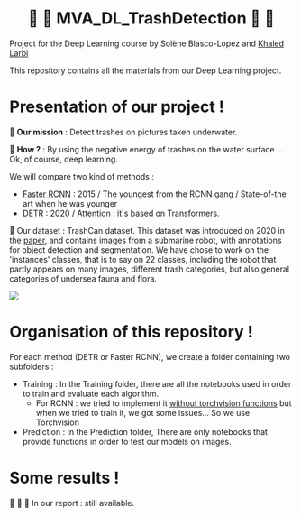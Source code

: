 # <center> :blowfish: :shark: MVA_DL_TrashDetection :whale: :octopus: </center>
Project for the Deep Learning course by Solène Blasco-Lopez and [Khaled Larbi](https://github.com/khaledlarbi)

This repository contains all the materials from our Deep Learning project.

# Presentation of our project !

:rocket: **Our mission** : Detect trashes on pictures taken underwater. 

:microscope: **How ?** : By using the negative energy of trashes on the water surface ... Ok, of course, deep learning. 

We will compare two kind of methods :

- [Faster RCNN](https://arxiv.org/pdf/1506.01497.pdf) : 2015 / The youngest from the RCNN gang / State-of-the art when he was younger
- [DETR](https://arxiv.org/pdf/1506.01497.pdf) : 2020 / [Attention](https://arxiv.org/pdf/1706.03762.pdf) : it's based on Transformers.

:abacus: Our dataset : TrashCan dataset. This dataset was introduced on 2020 in the [paper](https://arxiv.org/pdf/2007.08097.pdf), and contains images from a submarine robot, with annotations for object detection and segmentation. We have chose to work on the 'instances' classes, that is to say on $22$ classes, including the robot that partly appears on many images, different trash categories, but also general categories of undersea fauna and flora.

![](https://conservancy.umn.edu/bitstream/handle/11299/214865/trash_can_thumbnail.jpg?sequence=8&isAllowed=y)

# Organisation of this repository !

For each method (DETR or Faster RCNN), we create a folder containing two subfolders :

- Training : In the Training folder, there are all the notebooks used in order to train and evaluate each algorithm.
  - For RCNN : we tried to implement it [without torchvision functions](https://github.com/khaledlarbi/MVA_DL_TrashDetection/blob/6581ce33a2c7643bb0fc738d640d5a2ae1a92231/Faster%20RCNN/Training/Attempt%20-%20Code%20from%20scratch/anchors_boxes.ipynb) but when we tried to train it, we got some issues... So we use Torchvision
- Prediction : In the Prediction folder, There are only notebooks that provide functions in order to test our models on images.

# Some results !

:drum: :drum: :drum: In our report : still available.
